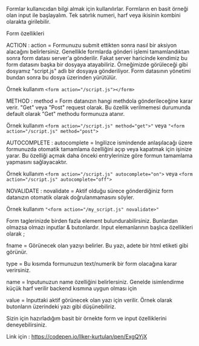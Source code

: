 Formlar kullanıcıdan bilgi almak için kullanılırlar. Formların en basit örneği olan input ile başlayalım. Tek satırlık numeri, harf veya ikisinin kombini olarakta girilebilir.


Form özellikleri

ACTION :
action = Formunuzu submit ettikten sonra nasıl bir aksiyon alacağını belirlersiniz. Genellikle formlarda gönderi işlemi tamamlandıktan sonra form datası server'a gönderilir. Fakat server haricinde kendimiz bu form datasını başka bir dosyaya atayabiliriz. Örneğimizde görüleceği gibi dosyamız "script.js" adlı bir dosyaya gönderiliyor. Form datasının yönetimi bundan sonra bu dosya üzerinden yürütülür.

Örnek kullanım `<form action="/script.js"></form>`


METHOD :
method = Form datanızın hangi methdola gönderileceğine karar verir. "Get" veya "Post" request olarak. Bu özellik verilmemesi durumunda default olarak "Get" methodu formunuza atanır. 

Örnek kullanım `<form action="/script.js" method="get">"` veya `"<form action="/script.js" method="post">`


AUTOCOMPLETE :
autocomplete = Ingilizce ismindende anlaşılacağı üzere formunuzda otomatik tamamlama özelliğini açıp veya kapatmak için işinize yarar. Bu özelliği açmak daha önceki entrylerinize göre formun tamamlama yapmasını sağlayacaktır.

Örnek kullanım `<form action="/script.js" autocomplete="on">` veya `<form action="/script.js" autocomplete="off">`


NOVALIDATE :
novalidate = Aktif olduğu sürece gönderdiğiniz form datanızın otomatik olarak doğrulanmamasını söyler.

Örnek kullanım `"<form action="/my_script.js" novalidate>"`

Form taglerinizde birden fazla element bulundurabilirsiniz. Bunlardan olmazsa olmazı inputlar & butonlardır. Input elemanlarının başlıca özellikleri olarak ;

fname = Görünecek olan yazıyı belirler. Bu yazı, adete bir html etiketi gibi görünür.

type = Bu kısımda formunuzun text/numerik bir form olacağına karar verirsiniz.

name = Inputunuzun name özelliğini belirlersiniz. Genelde isimlendirme küçük harf verilir backend kısmına uygun olması için

value = Inputtaki aktif görünecek olan yazı için verilir. Örnek olarak butonların üzerindeki yazı gibi düşünebiliriz.

Sizin için hazırladığım basit bir örnekte form ve input özelliklerini deneyebilirsiniz.

Link için : https://codepen.io/llker-kurtulan/pen/ExgQYjX

